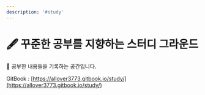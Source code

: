 ```yaml
---
description: '#study'
---
```


# 🖋 꾸준한 공부를 지향하는 스터디 그라운드

📒 공부한 내용들을 기록하는 공간입니다.

GitBook : [https://allover3773.gitbook.io/study/](https://allover3773.gitbook.io/study/)